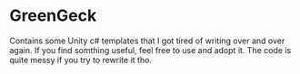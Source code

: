 # GreenGeck
Contains some Unity c# templates that I got tired of writing over and over again.
If you find somthing useful, feel free to use and adopt it. 
The code is quite messy if you try to rewrite it tho.
